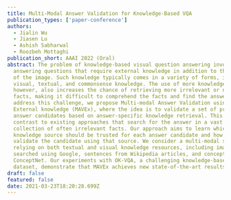 ```yaml
---
title: Multi-Modal Answer Validation for Knowledge-Based VQA
publication_types: ['paper-conference']
authors:
  - Jialin Wu
  - Jiasen Lu
  - Ashish Sabharwal
  - Roozbeh Mottaghi
publication_short: AAAI 2022 (Oral)
abstract: The problem of knowledge-based visual question answering involves
  answering questions that require external knowledge in addition to the content
  of the image. Such knowledge typically comes in a variety of forms, including
  visual, textual, and commonsense knowledge. The use of more knowledge sources,
  however, also increases the chance of retrieving more irrelevant or noisy
  facts, making it difficult to comprehend the facts and find the answer. To
  address this challenge, we propose Multi-modal Answer Validation using
  External knowledge (MAVEx), where the idea is to validate a set of promising
  answer candidates based on answer-specific knowledge retrieval. This is in
  contrast to existing approaches that search for the answer in a vast
  collection of often irrelevant facts. Our approach aims to learn which
  knowledge source should be trusted for each answer candidate and how to
  validate the candidate using that source. We consider a multi-modal setting,
  relying on both textual and visual knowledge resources, including images
  searched using Google, sentences from Wikipedia articles, and concepts from
  ConceptNet. Our experiments with OK-VQA, a challenging knowledge-based VQA
  dataset, demonstrate that MAVEx achieves new state-of-the-art results.
draft: false
featured: false
date: 2021-03-23T18:20:28.699Z
---
```

